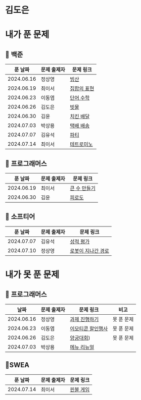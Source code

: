 # 김도은

# 내가 푼 문제

## 🎈 백준
| 푼 날짜 | 문제 출제자 | 문제 링크 | 
|--------|------|----------|
| 2024.06.16 | 정상영 | [빙산](https://www.acmicpc.net/problem/2573) |
| 2024.06.19 | 최이서 | [집합의 표현](https://www.acmicpc.net/problem/1717) |
| 2024.06.23 | 이동엽 | [단어 수학](https://www.acmicpc.net/problem/1339) |
| 2024.06.26 | 김도은 | [빗물](https://www.acmicpc.net/problem/14719) |
| 2024.06.30 | 김윤 | [치킨 배달](https://www.acmicpc.net/problem/15686) |
| 2024.07.03 | 박상용 | [택배 배송](https://www.acmicpc.net/problem/5972) |
| 2024.07.07 | 김유석 | [파티](https://www.acmicpc.net/problem/1238) |
| 2024.07.14 | 최이서 | [테트로미노](https://www.acmicpc.net/problem/14500) |

## 🎀 프로그래머스

| 푼 날짜 | 문제 출제자 | 문제 링크 | 
|--------|------|----------|
| 2024.06.19 | 최이서 | [큰 수 만들기](https://school.programmers.co.kr/learn/courses/30/lessons/42883) |
| 2024.06.30 | 김윤 | [피로도](https://school.programmers.co.kr/learn/courses/30/lessons/87946) |

## 🚗 소프티어

| 푼 날짜 | 문제 출제자 | 문제 링크 | 
|--------|------|----------|
| 2024.07.07 | 김유석 | [성적 평가](https://softeer.ai/practice/6250) |
| 2024.07.10 | 정상영 | [로봇이 지나간 경로](https://softeer.ai/practice/6275) |

# 내가 못 푼 문제

## 🎀 프로그래머스

| 날짜 | 문제 출제자 | 문제 링크 | 비고 |
|--------|------|----------|-----|
| 2024.06.16 | 정상영 | [과제 진행하기](https://school.programmers.co.kr/learn/courses/30/lessons/176962) | 못 푼 문제 |
| 2024.06.23 | 이동엽 | [이모티콘 할인행사](https://school.programmers.co.kr/learn/courses/30/lessons/150368) | 못 푼 문제 |
| 2024.06.26 | 김도은 | [양궁대회](https://school.programmers.co.kr/learn/courses/30/lessons/92342)) | 못 푼 문제 |
| 2024.07.03 | 박상용 | [메뉴 리뉴얼](https://school.programmers.co.kr/learn/courses/30/lessons/72411?language=java) |

## 💎SWEA
| 푼 날짜 | 문제 출제자 | 문제 링크 | 
|--------|------|----------|
| 2024.07.14 | 최이서 | [핀볼 게임](https://swexpertacademy.com/main/code/problem/problemDetail.do?contestProbId=AWXRF8s6ezEDFAUo#none) |


